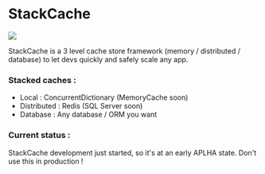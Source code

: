 # StackCache
![](https://ci.appveyor.com/api/projects/status/9h4y9ttd1579d2e4?svg=true)

StackCache is a 3 level cache store framework (memory / distributed / database) 
to let devs quickly and safely scale any app.

### Stacked caches :
 - Local : ConcurrentDictionary (MemoryCache soon)
 - Distributed : Redis (SQL Server soon)
 - Database : Any database / ORM you want

### Current status : 

StackCache development just started, so it's at an early APLHA state.
Don't use this in production !

